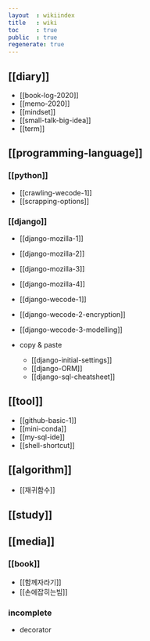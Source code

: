 ```yaml
---
layout  : wikiindex
title   : wiki
toc     : true
public  : true
regenerate: true
---
```



## [[diary]]

* [[book-log-2020]]
* [[memo-2020]]
* [[mindset]]
* [[small-talk-big-idea]]
* [[term]]

## [[programming-language]]

### [[python]]

* [[crawling-wecode-1]]
* [[scrapping-options]]

### [[django]]


* [[django-mozilla-1]]
* [[django-mozilla-2]]
* [[django-mozilla-3]]
* [[django-mozilla-4]]
* [[django-wecode-1]]
* [[django-wecode-2-encryption]]
* [[django-wecode-3-modelling]] 

* copy & paste
    * [[django-initial-settings]]
    * [[django-ORM]] 
    * [[django-sql-cheatsheet]]

## [[tool]]

* [[github-basic-1]]
* [[mini-conda]]
* [[my-sql-ide]]
* [[shell-shortcut]]

## [[algorithm]]

* [[재귀함수]]

## [[study]]

## [[media]]

### [[book]]

* [[함께자라기]]
* [[손에잡히는빔]]

### incomplete

- decorator
